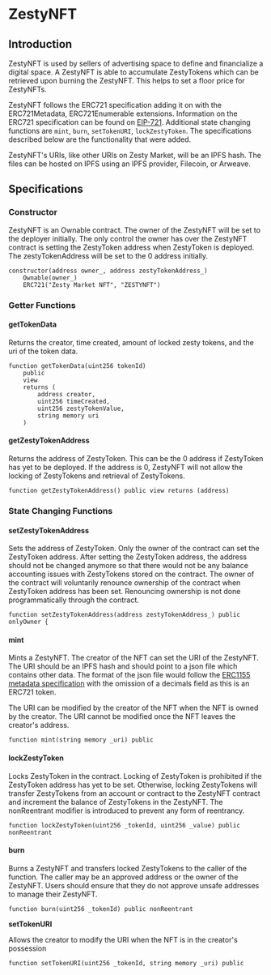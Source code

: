 # ZestyNFT

## Introduction

ZestyNFT is used by sellers of advertising space to define and financialize a digital space. A ZestyNFT is able to accumulate ZestyTokens which can be retrieved upon burning the ZestyNFT. This helps to set a floor price for ZestyNFTs.

ZestyNFT follows the ERC721 specification adding it on with the ERC721Metadata, ERC721Enumerable extensions. Information on the ERC721 specification can be found on [EIP-721](https://eips.ethereum.org/EIPS/eip-721). Additional state changing functions are `mint`, `burn`, `setTokenURI`, `lockZestyToken`. The specifications described below are the functionality that were added.

ZestyNFT's URIs, like other URIs on Zesty Market, will be an IPFS hash. The files can be hosted on IPFS using an IPFS provider, Filecoin, or Arweave.

## Specifications

### Constructor

ZestyNFT is an Ownable contract. The owner of the ZestyNFT will be set to the deployer initially. The only control the owner has over the ZestyNFT contract is setting the ZestyToken address when ZestyToken is deployed. The zestyTokenAddress will be set to the 0 address initially.

```
constructor(address owner_, address zestyTokenAddress_) 
    Ownable(owner_)
    ERC721("Zesty Market NFT", "ZESTYNFT")
```

### Getter Functions

#### getTokenData

Returns the creator, time created, amount of locked zesty tokens, and the uri of the token data.

```
function getTokenData(uint256 tokenId) 
    public
    view 
    returns (
        address creator,
        uint256 timeCreated,
        uint256 zestyTokenValue,
        string memory uri
    )
```

#### getZestyTokenAddress

Returns the address of ZestyToken. This can be the 0 address if ZestyToken has yet to be deployed. If the address is 0, ZestyNFT will not allow the locking of ZestyTokens and retrieval of ZestyTokens.

```
function getZestyTokenAddress() public view returns (address)
```

### State Changing Functions

#### setZestyTokenAddress

Sets the address of ZestyToken. Only the owner of the contract can set the ZestyToken address. After setting the ZestyToken address, the address should not be changed anymore so that there would not be any balance accounting issues with ZestyTokens stored on the contract. The owner of the contract will voluntarily renounce ownership of the contract when ZestyToken address has been set. Renouncing ownership is not done programmatically through the contract.

```
function setZestyTokenAddress(address zestyTokenAddress_) public onlyOwner {
```

#### mint

Mints a ZestyNFT. The creator of the NFT can set the URI of the ZestyNFT. The URI should be an IPFS hash and should point to a json file which contains other data. The format of the json file would follow the [ERC1155 metadata specification](https://eips.ethereum.org/EIPS/eip-1155) with the omission of a decimals field as this is an ERC721 token.

The URI can be modified by the creator of the NFT when the NFT is owned by the creator. The URI cannot be modified once the NFT leaves the creator's address.

```
function mint(string memory _uri) public
```

#### lockZestyToken

Locks ZestyToken in the contract. Locking of ZestyToken is prohibited if the ZestyToken address has yet to be set. Otherwise, locking ZestyTokens will transfer ZestyTokens from an account or contract to the ZestyNFT contract and increment the balance of ZestyTokens in the ZestyNFT. The nonReentrant modifier is introduced to prevent any form of reentrancy.

```
function lockZestyToken(uint256 _tokenId, uint256 _value) public nonReentrant
```

#### burn

Burns a ZestyNFT and transfers locked ZestyTokens to the caller of the function. The caller may be an approved address or the owner of the ZestyNFT. Users should ensure that they do not approve unsafe addresses to manage their ZestyNFT.

```
function burn(uint256 _tokenId) public nonReentrant
```

**setTokenURI**

Allows the creator to modify the URI when the NFT is in the creator's possession

```
function setTokenURI(uint256 _tokenId, string memory _uri) public
```
